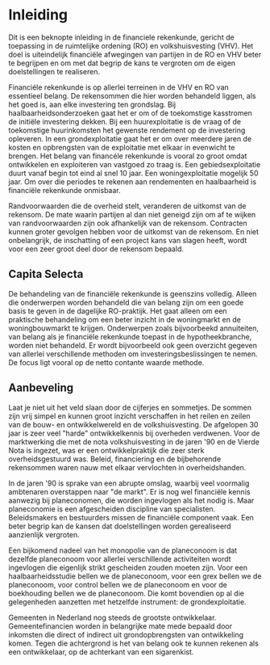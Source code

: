 # Inleiding

Dit is een beknopte inleiding in de financiele rekenkunde, gericht de toepassing in de ruimtelijke ordening (RO) en volkshuisvesting (VHV). Het doel is uiteindelijk financiële afwegingen van partijen in de RO en VHV beter te begrijpen en om met dat begrip de kans te vergroten om de eigen doelstellingen te realiseren.

Financiéle rekenkunde is op allerlei terreinen in de VHV en RO van essentieel belang. De rekensommen die hier worden behandeld liggen, als het goed is, aan elke investering ten grondslag. Bij haalbaarheidsonderzoeken gaat het er om of de toekomstige kasstromen de initiële investering dekken. Bij een huurexploitatie is de vraag of de toekomstige huurinkomsten het gewenste rendement op de investering opleveren. In een grondexploitatie gaat het er om over meerdere jaren de kosten en opbrengsten van de exploitatie met elkaar in evenwicht te brengen. Het belang van financéle rekenkunde is vooral zo groot omdat ontwikkelen en exploiteren van vastgoed zo traag is. Een gebiedsexploitatie duurt vanaf begin tot eind al snel 10 jaar. Een woningexploitatie mogelijk 50 jaar. Om over die periodes te rekenen aan rendementen en haalbaarheid is financiële rekenkunde onmisbaar.

Randvoorwaarden die de overheid stelt, veranderen de uitkomst van de rekensom. De mate waarin partijen al dan niet geneigd zijn om af te wijken van randvoorwaarden zijn ook afhankelijk van de rekensom. Contracten kunnen groter gevolgen hebben voor de uitkomst van de rekensom. En niet onbelangrijk, de inschatting of een project kans van slagen heeft, wordt voor een zeer groot deel door de rekensom bepaald.

## Capita Selecta
De behandeling van de financiële rekenkunde is geenszins volledig. Alleen die onderwerpen worden behandeld die van belang zijn om een goede basis te geven in de dagelijke RO-praktijk. Het gaat alleen om een praktische behandeling om een beter inzicht in de woningmarkt en de woningbouwmarkt te krijgen. Onderwerpen zoals bijvoorbeekd annuiteiten, van belang als je financiële rekenkunde  toepast in de hypotheekbranche, worden niet behandeld. Er wordt bijvoorbeeld ook geen overzicht gegeven van allerlei verschillende methoden om investeringsbeslissingen te nemen. De focus ligt vooral op de netto contante waarde methode.

## Aanbeveling
Laat je niet uit het veld slaan door de cijferjes en sommetjes. De sommen zijn vrij simpel en kunnen groot inzicht verschaffen in het reilen en zeilen van de bouw- en ontwikkelwereld en de volkshuisvesting. De afgelopen 30 jaar is zeer veel "harde" ontwikkelkennis bij overheden verdwenen. Voor de marktwerking die met de nota volkshuisvesting in de jaren '90 en de Vierde Nota is ingezet, was er een ontwikkelpraktijk die zeer sterk overheidsgestuurd was. Beleid, financiering en de bijbehorende rekensommen waren nauw met elkaar vervlochten in overheidshanden.

In de jaren '90 is sprake van een abrupte omslag, waarbij veel voormalig ambtenaren overstappen naar "de markt". Er is nog wel financiële kennis aanwezig bij planeconomen, die worden ingevlogen als het nodig is. Maar planeconomie is een afgescheiden discipline van specialisten. Beleidsmakers en bestuurders missen de financiële component vaak. Een beter begrip kan de kansen dat doelstellingen worden gerealiseerd aanzienlijk vergroten.

Een bijkomend nadeel van het monopolie van de planeconoom is dat dezelfde planeconoom voor allerlei verschillende activiteiten wordt ingevlogen die eigenlijk strikt gescheiden zouden moeten zijn. Voor een haalbaarheidsstudie bellen we de planeconoom, voor een grex bellen we de planeconoom, voor control bellen we de planeconoom en voor de boekhouding bellen we de planeconoom. Die komt bovendien op al die gelegenheden aanzetten met hetzelfde instrument: de grondexploitatie. 

Gemeenten in Nederland nog steeds de grootste ontwikkelaar. Gemeentefinancien worden in belangrijke mate mede bepaald door inkomsten die direct of indirect uit grondopbrengsten van ontwikkeling komen. Tegen die achtergrond is het van belang ook te kunnen rekenen als een ontwikkelaar, op de achterkant van een sigarenkist.